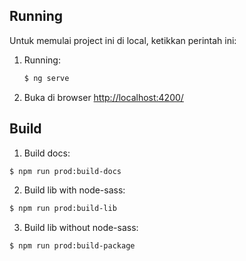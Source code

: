 ## Running
Untuk memulai project ini di local, ketikkan perintah ini:
1. Running:
   ```sh
   $ ng serve
   ``` 
2. Buka di browser [http://localhost:4200/](http://localhost:4200/)

## Build

1. Build docs:
```sh
$ npm run prod:build-docs
```

2. Build lib with node-sass:
```sh
$ npm run prod:build-lib
```

3. Build lib without node-sass:
```sh
$ npm run prod:build-package
```